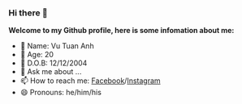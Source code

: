 ### Hi there 👋
**Welcome to my Github profile, here is some infomation about me:**
- 🔭 Name: Vu Tuan Anh
- 🌱 Age: 20
- 👯 D.O.B: 12/12/2004
- 💬 Ask me about ...
- 📫 How to reach me: [Facebook](https://www.facebook.com/t.ahn.official204)/[Instagram](https://www.instagram.com/t_ahnofficial204/)
- 😄 Pronouns: he/him/his


<!--
**takeisan24/takeisan24** is a ✨ _special_ ✨ repository because its `README.md` (this file) appears on your GitHub profile.
-->
